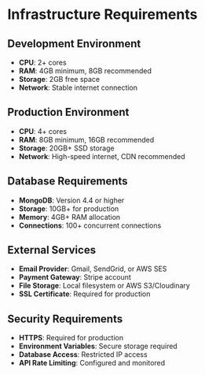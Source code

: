 # Infrastructure Requirements

## Development Environment
- **CPU**: 2+ cores
- **RAM**: 4GB minimum, 8GB recommended
- **Storage**: 2GB free space
- **Network**: Stable internet connection

## Production Environment
- **CPU**: 4+ cores
- **RAM**: 8GB minimum, 16GB recommended
- **Storage**: 20GB+ SSD storage
- **Network**: High-speed internet, CDN recommended

## Database Requirements
- **MongoDB**: Version 4.4 or higher
- **Storage**: 10GB+ for production
- **Memory**: 4GB+ RAM allocation
- **Connections**: 100+ concurrent connections

## External Services
- **Email Provider**: Gmail, SendGrid, or AWS SES
- **Payment Gateway**: Stripe account
- **File Storage**: Local filesystem or AWS S3/Cloudinary
- **SSL Certificate**: Required for production

## Security Requirements
- **HTTPS**: Required for production
- **Environment Variables**: Secure storage required
- **Database Access**: Restricted IP access
- **API Rate Limiting**: Configured and monitored
